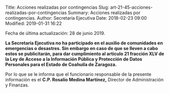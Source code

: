 Title: Acciones realizadas por contingencias
Slug: art-21-45-acciones-realizadas-por-contingencias
Summary: Acciones realizadas por contingencias.
Author: Secretaría Ejecutiva
Date: 2018-02-23 09:00
Modified: 2019-01-31 16:22


Fecha de última actualización: 28 de junio 2019.

**La Secretaría Ejecutiva no ha participado en el auxilio de comunidades en emergencias o desastres. Sin embargo en caso de que se lleven a cabo estos se publicitarán, para dar cumplimiento al artículo 21 fracción XLV de la Ley de Acceso a la Información Pública y Protección de Datos Personales para el Estado de Coahuila de Zaragoza.**

Por lo que se le informa que el funcionario responsable de la presente información es el **C.P. Rosalío Medina Martínez,** Director de Administración y Finanzas.

